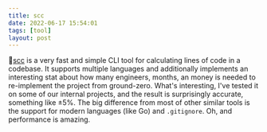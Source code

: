 ```yaml
---
title: scc
date: 2022-06-17 15:54:01
tags: [tool]
layout: post
---
```


🔧[scc](https://github.com/boyter/scc) is a very fast and simple CLI tool for calculating lines of code in a codebase. It supports multiple languages and additionally implements an interesting stat about how many engineers, months, an money is needed to re-implement the project from ground-zero. What's interesting, I've tested it on some of our internal projects, and the result is surprisingly accurate, something like ±5%. The big difference from most of other similar tools is the support for modern languages (like Go) and `.gitignore`. Oh, and performance is amazing.
